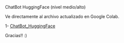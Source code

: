 ChatBot HuggingFace (nivel medio/alto)

Ve directamente al archivo actualizado en Google Colab.

1- [ChatBot_HuggingFace](https://colab.research.google.com/drive/1ywhC_y9iFC36qO6D3waB7ISGiugxgm3d)

Gracias!! :)
